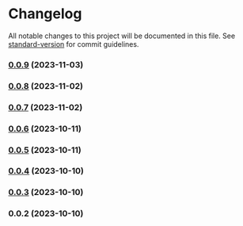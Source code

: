# Changelog

All notable changes to this project will be documented in this file. See [standard-version](https://github.com/conventional-changelog/standard-version) for commit guidelines.

### [0.0.9](https://github.com/KDJack/uniui-crud/compare/v0.0.8...v0.0.9) (2023-11-03)

### [0.0.8](https://github.com/KDJack/uniui-crud/compare/v0.0.7...v0.0.8) (2023-11-02)

### [0.0.7](https://github.com/KDJack/uniui-crud/compare/v0.0.6...v0.0.7) (2023-11-02)

### [0.0.6](https://github.com/KDJack/uniui-crud/compare/v0.0.5...v0.0.6) (2023-10-11)

### [0.0.5](https://github.com/KDJack/uniui-crud/compare/v0.0.4...v0.0.5) (2023-10-11)

### [0.0.4](https://github.com/KDJack/uniui-crud/compare/v0.0.3...v0.0.4) (2023-10-10)

### [0.0.3](https://github.com/KDJack/uniui-crud/compare/v0.0.2...v0.0.3) (2023-10-10)

### 0.0.2 (2023-10-10)
